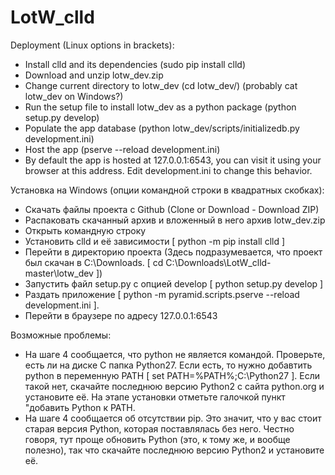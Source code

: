 # LotW_clld
Deployment (Linux options in brackets):
- Install clld and its dependencies (sudo pip install clld)
- Download and unzip lotw_dev.zip
- Change current directory to lotw_dev (cd lotw_dev/) (probably cat lotw_dev on Windows?)
- Run the setup file to install lotw_dev as a python package (python setup.py develop)
- Populate the app database (python lotw_dev/scripts/initializedb.py development.ini)
- Host the app (pserve --reload development.ini)
- By default the app is hosted at 127.0.0.1:6543, you can visit it using your browser at this address. Edit development.ini to change this behavior.

Установка на Windows (опции командной строки в квадратных скобках):
- Скачать файлы проекта с Github (Clone or Download - Download ZIP)
- Распаковать скачанный архив и вложенный в него архив lotw_dev.zip
- Открыть командную строку
- Установить clld и её зависимости [ python -m pip install clld ]
- Перейти в директорию проекта (Здесь подразумевается, что проект был скачан в С:\Downloads. [ cd C:\Downloads\LotW_clld-master\lotw_dev ])
- Запустить файл setup.py с опцией develop [ python setup.py develop ]
- Раздать приложение [ python -m pyramid.scripts.pserve --reload development.ini ].
- Перейти в браузере по адресу 127.0.0.1:6543 

Возможные проблемы:
- На шаге 4 сообщается, что python не является командой. Проверьте, есть ли на диске C папка Python27. Если есть, то нужно добавтить python в переменную PATH [ set PATH=%PATH%;C:\Python27 ]. Если такой нет, скачайте последнюю версию Python2 с сайта python.org и установите её. На этапе установки отметьте галочкой пункт "добавить Python к PATH.
- На шаге 4 сообщается об отсутствии pip. Это значит, что у вас стоит старая версия Python, которая поставлялась без него. Честно говоря, тут проще обновить Python (это, к тому же, и вообще полезно), так что скачайте последнюю версию Python2 и установите её.
